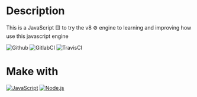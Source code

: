 # Description
This is a JavaScript  🟨 to try the v8 ⚙️ engine to learning and improving how use this javascript engine

![Github](https://github.com/zearkiatos/javascript-v8-engine-console/actions/workflows/action.yml/badge.svg)
![GitlabCI](https://gitlab.com/caprilespe/javascript-v8-engine-console/badges/develop/pipeline.svg)
![TravisCI](https://api.travis-ci.com/zearkiatos/javascript-v8-engine-console.svg?branch=develop)

# Make with
[![JavaScript](https://img.shields.io/badge/javascript-ead547?style=for-the-badge&logo=javascript&logoColor=white&labelColor=000000)]()
[![Node.js](https://img.shields.io/badge/node.js-76c339?style=for-the-badge&logo=node.js&logoColor=white&labelColor=000000)]()